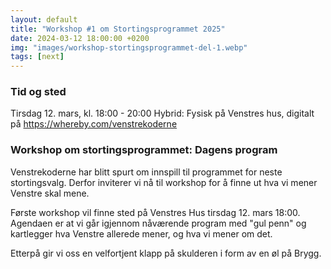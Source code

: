 ```yaml
---
layout: default
title: "Workshop #1 om Stortingsprogrammet 2025"
date: 2024-03-12 18:00:00 +0200
img: "images/workshop-stortingsprogrammet-del-1.webp"
tags: [next]
---
```

### Tid og sted
Tirsdag 12. mars, kl. 18:00 - 20:00
Hybrid: Fysisk på Venstres hus, digitalt på <a class="a" href="https://whereby.com/venstrekoderne">https://whereby.com/venstrekoderne</a>

### Workshop om stortingsprogrammet: Dagens program
Venstrekoderne har blitt spurt om innspill til programmet for neste stortingsvalg. Derfor inviterer vi nå til workshop for å finne ut hva vi mener Venstre skal mene.

Første workshop vil finne sted på Venstres Hus tirsdag 12. mars 18:00. Agendaen er at vi går igjennom nåværende program med "gul penn" og kartlegger hva Venstre allerede mener, og hva vi mener om det.

Etterpå gir vi oss en velfortjent klapp på skulderen i form av en øl på Brygg.
